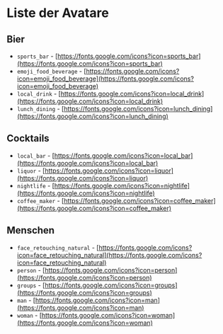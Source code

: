 # Liste der Avatare

## Bier

*   `sports_bar` - [https://fonts.google.com/icons?icon=sports_bar](https://fonts.google.com/icons?icon=sports_bar)
*   `emoji_food_beverage` - [https://fonts.google.com/icons?icon=emoji_food_beverage](https://fonts.google.com/icons?icon=emoji_food_beverage)
*   `local_drink` - [https://fonts.google.com/icons?icon=local_drink](https://fonts.google.com/icons?icon=local_drink)
*   `lunch_dining` - [https://fonts.google.com/icons?icon=lunch_dining](https://fonts.google.com/icons?icon=lunch_dining)

## Cocktails

*   `local_bar` - [https://fonts.google.com/icons?icon=local_bar](https://fonts.google.com/icons?icon=local_bar)
*   `liquor` - [https://fonts.google.com/icons?icon=liquor](https://fonts.google.com/icons?icon=liquor)
*   `nightlife` - [https://fonts.google.com/icons?icon=nightlife](https://fonts.google.com/icons?icon=nightlife)
*   `coffee_maker` - [https://fonts.google.com/icons?icon=coffee_maker](https://fonts.google.com/icons?icon=coffee_maker)

## Menschen

*   `face_retouching_natural` - [https://fonts.google.com/icons?icon=face_retouching_natural](https://fonts.google.com/icons?icon=face_retouching_natural)
*   `person` - [https://fonts.google.com/icons?icon=person](https://fonts.google.com/icons?icon=person)
*   `groups` - [https://fonts.google.com/icons?icon=groups](https://fonts.google.com/icons?icon=groups)
*   `man` - [https://fonts.google.com/icons?icon=man](https://fonts.google.com/icons?icon=man)
*   `woman` - [https://fonts.google.com/icons?icon=woman](https://fonts.google.com/icons?icon=woman)